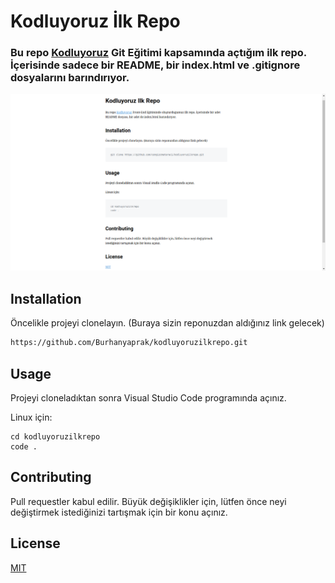 # Kodluyoruz İlk Repo

### Bu repo [Kodluyoruz](https://www.kodluyoruz.org) Git Eğitimi kapsamında açtığım ilk repo. İçerisinde sadece bir README, bir index.html ve  .gitignore dosyalarını barındırıyor.

![Kodluyoruz](https://raw.githubusercontent.com/Kodluyoruz/taskforce/main/git/odev1/figures/markdown.png)

## Installation 

Öncelikle projeyi clonelayın. (Buraya sizin reponuzdan aldığınız link gelecek)

```bash
https://github.com/Burhanyaprak/kodluyoruzilkrepo.git
```

## Usage

Projeyi cloneladıktan sonra Visual Studio Code programında açınız.

Linux için:
```linux
cd kodluyoruzilkrepo
code .
```

## Contributing
Pull requestler kabul edilir. Büyük değişiklikler için, lütfen önce neyi değiştirmek istediğinizi tartışmak için bir konu açınız.


## License
[MIT](https://choosealicense.com/licenses/mit/)